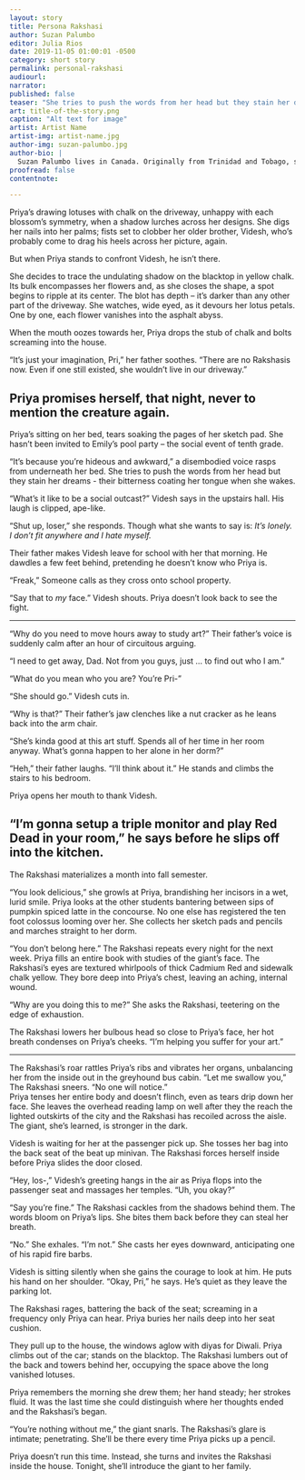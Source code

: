 ```yaml
---
layout: story
title: Persona Rakshasi
author: Suzan Palumbo
editor: Julia Rios
date: 2019-11-05 01:00:01 -0500
category: short story
permalink: personal-rakshasi
audiourl:
narrator:
published: false
teaser: "She tries to push the words from her head but they stain her dreams - their bitterness coating her tongue when she wakes."
art: title-of-the-story.png
caption: "Alt text for image"
artist: Artist Name
artist-img: artist-name.jpg
author-img: suzan-palumbo.jpg
author-bio: |
  Suzan Palumbo lives in Canada. Originally from Trinidad and Tobago, she is an ESL teacher and a New Wave enthusiast. Her stories are often inspired by clashes of culture and the gap between expectations and reality. Her work has been published by _PodCastle_, _Diabolical Plots_, and _Anathema Spec_.
proofread: false
contentnote:

---
```


Priya’s drawing lotuses with chalk on the driveway, unhappy with each blossom’s symmetry, when a shadow lurches across her designs. She digs her nails into her palms; fists set to clobber her older brother, Videsh, who’s probably come to drag his heels across her picture, again.

But when Priya stands to confront Videsh, he isn’t there.

She decides to trace the undulating shadow on the blacktop in yellow chalk. Its bulk encompasses her flowers and, as she closes the shape, a spot begins to ripple at its center. The blot has depth – it’s darker than any other part of the driveway. She watches, wide eyed, as it devours her lotus petals. One by one, each flower vanishes into the asphalt abyss.

When the mouth oozes towards her, Priya drops the stub of chalk and bolts screaming into the house.

“It’s just your imagination, Pri,” her father soothes. “There are no Rakshasis now. Even if one still existed, she wouldn’t live in our driveway.”

Priya promises herself, that night, never to mention the creature again.
----

Priya’s sitting on her bed, tears soaking the pages of her sketch pad. She hasn’t been invited to Emily’s pool party – the social event of tenth grade.

“It’s because you’re hideous and awkward,” a disembodied voice rasps from underneath her bed. She tries to push the words from her head but they stain her dreams - their bitterness coating her tongue when she wakes.

“What’s it like to be a social outcast?” Videsh says in the upstairs hall. His laugh is clipped, ape-like.

“Shut up, loser,” she responds. Though what she wants to say is: _It’s lonely. I don’t fit anywhere and I hate myself._

Their father makes Videsh leave for school with her that morning. He dawdles a few feet behind, pretending he doesn’t know who Priya is.

“Freak,” Someone calls as they cross onto school property.

“Say that to _my_ face.” Videsh shouts. Priya doesn’t look back to see the fight.

----

“Why do you need to move hours away to study art?” Their father’s voice is suddenly calm after an hour of circuitous arguing.

“I need to get away, Dad. Not from you guys, just … to find out who I am.”

“What do you mean who you are? You’re Pri-”

“She should go.” Videsh cuts in.

“Why is that?” Their father’s jaw clenches like a nut cracker as he leans back into the arm chair.

“She’s kinda good at this art stuff. Spends all of her time in her room anyway. What’s gonna happen to her alone in her dorm?”

“Heh,” their father laughs. “I’ll think about it.” He stands and climbs the stairs to his bedroom.

Priya opens her mouth to thank Videsh.

“I’m gonna setup a triple monitor and play Red Dead in your room,” he says before he slips off into the kitchen.
----

The Rakshasi materializes a month into fall semester.

“You look delicious,” she growls at Priya, brandishing her incisors in a wet, lurid smile. Priya looks at the other students bantering between sips of pumpkin spiced latte in the concourse. No one else has registered the ten foot colossus looming over her. She collects her sketch pads and pencils and marches straight to her dorm.

“You don’t belong here.” The Rakshasi repeats every night for the next week. Priya fills an entire book with studies of the giant’s face. The Rakshasi’s eyes are textured whirlpools of thick Cadmium Red and sidewalk chalk yellow. They bore deep into Priya’s chest, leaving an aching, internal wound.

“Why are you doing this to me?” She asks the Rakshasi, teetering on the edge of exhaustion.

The Rakshasi lowers her bulbous head so close to Priya’s face, her hot breath condenses on Priya’s cheeks. “I’m helping you suffer for your art.”

----

The Rakshasi’s roar rattles Priya’s ribs and vibrates her organs, unbalancing her from the inside out in the greyhound bus cabin. “Let me swallow you,” The Rakshasi sneers. “No one will notice.”  
Priya tenses her entire body and doesn’t flinch, even as tears drip down her face. She leaves the overhead reading lamp on well after they the reach the lighted outskirts of the city and the Rakshasi has recoiled across the aisle. The giant, she’s learned, is stronger in the dark.

Videsh is waiting for her at the passenger pick up. She tosses her bag into the back seat of the beat up minivan. The Rakshasi forces herself inside before Priya slides the door closed.

“Hey, los-,” Videsh’s greeting hangs in the air as Priya flops into the passenger seat and massages her temples. “Uh, you okay?”

“Say you’re fine.” The Rakshasi cackles from the shadows behind them. The words bloom on Priya’s lips. She bites them back before they can steal her breath.

“No.” She exhales. “I’m not.” She casts her eyes downward, anticipating one of his rapid fire barbs.

Videsh is sitting silently when she gains the courage to look at him. He puts his hand on her shoulder. “Okay, Pri,” he says. He’s quiet as they leave the parking lot.

The Rakshasi rages, battering the back of the seat; screaming in a frequency only Priya can hear. Priya buries her nails deep into her seat cushion.

They pull up to the house, the windows aglow with diyas for Diwali. Priya climbs out of the car; stands on the blacktop. The Rakshasi lumbers out of the back and towers behind her, occupying the space above the long vanished lotuses.

Priya remembers the morning she drew them; her hand steady; her strokes fluid. It was the last time she could distinguish where her thoughts ended and the Rakshasi’s began.

“You’re nothing without me,” the giant snarls. The Rakshasi’s glare is intimate; penetrating. She’ll be there every time Priya picks up a pencil.

Priya doesn’t run this time.  Instead, she turns and invites the Rakshasi inside the house. Tonight, she’ll introduce the giant to her family.
